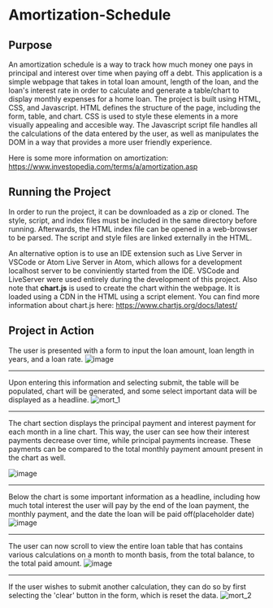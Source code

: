 # Amortization-Schedule
## Purpose
An amortization schedule is a way to track how much money one pays in principal and interest over time when paying off a debt. This application is a simple webpage that takes in total loan amount, length of the loan, and the loan's interest rate in order to calculate and generate a table/chart to display monthly expenses for a home loan. The project is built using HTML, CSS, and Javascript. HTML defines the structure of the page, including the form, table, and chart. CSS is used to style these elements in a more visually appealing and accesible way. The Javascript script file handles all the calculations of the data entered by the user, as well as manipulates the DOM in a way that provides a more user friendly experience.

Here is some more information on amortization: https://www.investopedia.com/terms/a/amortization.asp
## Running the Project
In order to run the project, it can be downloaded as a zip or cloned. The style, script, and index files must be included in the same directory before running. Afterwards, the HTML index file can be opened in a web-browser to be parsed. The script and style files are linked externally in the HTML.

An alternative option is to use an IDE extension such as Live Server in VSCode or Atom Live Server in Atom, which allows for a development localhost server to be conviniently started from the IDE. VSCode and LiveServer were used entirely during the development of this project.
Also note that **chart.js** is used to create the chart within the webpage. It is loaded using a CDN in the HTML using a script element. You can find more information about chart.js here: https://www.chartjs.org/docs/latest/
## Project in Action
The user is presented with a form to input the loan amount, loan length in years, and a loan rate.
![image](https://github.com/Mujanov3737/Amortization-Schedule/assets/75598761/87afef42-ea61-4ffb-88e5-5ab784470fd2)
***
Upon entering this information and selecting submit, the table will be populated, chart will be generated, and some select important data will be displayed as a headline.
![mort_1](https://github.com/Mujanov3737/Amortization-Schedule/assets/75598761/7afc94a3-0da7-4fea-a7b0-9b333fa63dff)
***
The chart section displays the principal payment and interest payment for each month in a line chart. This way, the user can see how their interest payments decrease over time, while principal payments increase. These payments can be compared to the total monthly payment amount present in the chart as well.

![image](https://github.com/Mujanov3737/Amortization-Schedule/assets/75598761/8fe52fd9-83c7-4000-91b7-ce46a300a46a)
***
Below the chart is some important information as a headline, including how much total interest the user will pay by the end of the loan payment, the monthly payment, and the date the loan will be paid off(placeholder date)
![image](https://github.com/Mujanov3737/Amortization-Schedule/assets/75598761/b6bbdc86-b27d-4922-afeb-0ee1901c5173)
***
The user can now scroll to view the entire loan table that has contains various calculations on a month to month basis, from the total balance, to the total paid amount.
![image](https://github.com/Mujanov3737/Amortization-Schedule/assets/75598761/1d7eefbc-7f06-4b8e-ba45-ed635b31022a)
***
If the user wishes to submit another calculation, they can do so by first selecting the 'clear' button in the form, which is reset the data.
![mort_2](https://github.com/Mujanov3737/Amortization-Schedule/assets/75598761/26b87937-bc39-47a3-9dae-1cdb6b77fe27)


